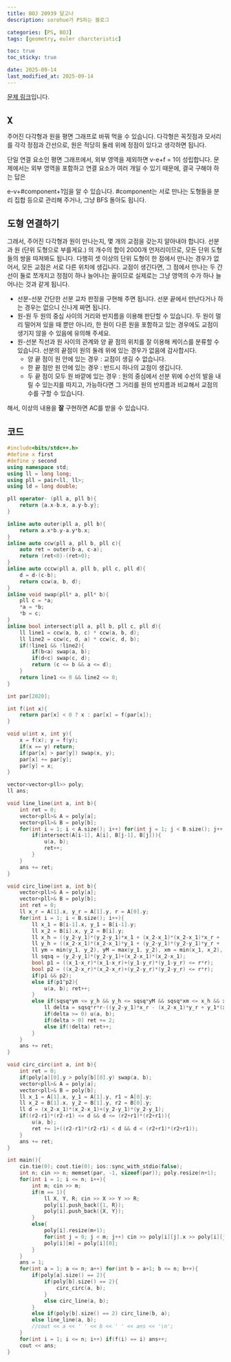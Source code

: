 ```yaml
---
title: BOJ 20939 달고나
description: sorohue가 PS하는 블로그

categories: [PS, BOJ]
tags: [geometry, euler charcteristic]

toc: true
toc_sticky: true

date: 2025-09-14
last_modified_at: 2025-09-14
---
```


[문제 링크](https://boj.kr/20939)입니다.

## χ

주어진 다각형과 원을 평면 그래프로 바꿔 먹을 수 있습니다. 다각형은 꼭짓점과 모서리를 각각 정점과 간선으로, 원은 적당히 둘레 위에 정점이 있다고 생각하면 됩니다.

단일 연결 요소인 평면 그래프에서, 외부 영역을 제외하면 v-e+f = 1이 성립합니다. 문제에서는 외부 영역을 포함하고 연결 요소가 여러 개일 수 있기 때문에, 결국 구해야 하는 답은

e-v+#component+1임을 알 수 있습니다. #component는 서로 만나는 도형들을 분리 집합 등으로 관리해 주거나, 그냥 BFS 돌아도 됩니다.

## 도형 연결하기

그래서, 주어진 다각형과 원이 만나는지, 몇 개의 교점을 갖는지 알아내야 합니다. 선분과 원 (단위 도형으로 부를게요.) 의 개수의 합이 2000개 언저리이므로, 모든 단위 도형들의 쌍을 따져봐도 됩니다. 다행히 셋 이상의 단위 도형이 한 점에서 만나는 경우가 없어서, 모든 교점은 서로 다른 위치에 생깁니다. 교점이 생긴다면, 그 점에서 만나는 두 간선이 둘로 쪼개지고 정점이 하나 늘어나는 꼴이므로 실제로는 그냥 영역의 수가 하나 늘어나는 것과 같게 됩니다.

- 선분-선분
간단한 선분 교차 판정을 구현해 주면 됩니다. 선분 끝에서 만난다거나 하는 경우는 없으니 신나게 짜면 됩니다.
- 원-원
두 원의 중심 사이의 거리와 반지름을 이용해 판단할 수 있습니다. 두 원이 멀리 떨어져 있을 때 뿐만 아니라, 한 원이 다른 원을 포함하고 있는 경우에도 교점이 생기지 않을 수 있음에 유의해 주세요.
- 원-선분
직선과 원 사이의 관계와 양 끝 점의 위치를 잘 이용해 케이스를 분류할 수 있습니다. 선분의 끝점이 원의 둘레 위에 있는 경우가 없음에 감사합시다.
    - 양 끝 점이 원 안에 있는 경우 : 교점이 생길 수 없습니다.
    - 한 끝 점만 원 안에 있는 경우 : 반드시 하나의 교점이 생깁니다.
    - 두 끝 점이 모두 원 바깥에 있는 경우 : 원의 중심에서 선분 위에 수선의 발을 내릴 수 있는지를 따지고, 가능하다면 그 거리를 원의 반지름과 비교해서 교점의 수를 구할 수 있습니다.
    

해서, 이상의 내용을 **잘** 구현하면 AC를 받을 수 있습니다.

## 코드

```cpp
#include<bits/stdc++.h>
#define x first
#define y second
using namespace std;
using ll = long long;
using pll = pair<ll, ll>;
using ld = long double;

pll operator- (pll a, pll b){
	return {a.x-b.x, a.y-b.y};
}

inline auto outer(pll a, pll b){
	return a.x*b.y-a.y*b.x;
}
inline auto ccw(pll a, pll b, pll c){
	auto ret = outer(b-a, c-a);
	return (ret<0)-(ret>0);
}
inline auto cccw(pll a, pll b, pll c, pll d){
	d = d-(c-b);
	return ccw(a, b, d);
}
inline void swap(pll* a, pll* b){
	pll c = *a;
	*a = *b;
	*b = c;
}
inline bool intersect(pll a, pll b, pll c, pll d){
	ll line1 = ccw(a, b, c) * ccw(a, b, d);
	ll line2 = ccw(c, d, a) * ccw(c, d, b);
	if(!line1 && !line2){
		if(b<a) swap(a, b);
		if(d<c) swap(c, d);
		return (c <= b && a <= d);
	}
	return line1 <= 0 && line2 <= 0;
}

int par[2020];

int f(int x){
	return par[x] < 0 ? x : par[x] = f(par[x]);
}

void u(int x, int y){
	x = f(x); y = f(y);
	if(x == y) return;
	if(par[x] > par[y]) swap(x, y);
	par[x] += par[y];
	par[y] = x;
}

vector<vector<pll>> poly;
ll ans;

void line_line(int a, int b){
	int ret = 0;
	vector<pll>& A = poly[a];
	vector<pll>& B = poly[b];
	for(int i = 1; i < A.size(); i++) for(int j = 1; j < B.size(); j++){
		if(intersect(A[i-1], A[i], B[j-1], B[j])){
			u(a, b);
			ret++;
		}
	}
	ans += ret;
}

void circ_line(int a, int b){
	vector<pll>& A = poly[a];
	vector<pll>& B = poly[b];
	int ret = 0;
	ll x_r = A[1].x, y_r = A[1].y, r = A[0].y;
	for(int i = 1; i < B.size(); i++){
		ll x_1 = B[i-1].x, y_1 = B[i-1].y;
		ll x_2 = B[i].x, y_2 = B[i].y;
		ll x_h = ((y_2-y_1)*(y_2-y_1)*x_1 + (x_2-x_1)*(x_2-x_1)*x_r + (x_2-x_1)*(y_1-y_r)*(y_1-y_2));
		ll y_h = ((x_2-x_1)*(x_2-x_1)*y_1 + (y_2-y_1)*(y_2-y_1)*y_r + (y_2-y_1)*(x_1-x_r)*(x_1-x_2));
		ll ym = min(y_1, y_2), yM = max(y_1, y_2), xm = min(x_1, x_2), xM = max(x_1, x_2);
		ll sqsq = (y_2-y_1)*(y_2-y_1)+(x_2-x_1)*(x_2-x_1);
		bool p1 = ((x_1-x_r)*(x_1-x_r)+(y_1-y_r)*(y_1-y_r) <= r*r);
		bool p2 = ((x_2-x_r)*(x_2-x_r)+(y_2-y_r)*(y_2-y_r) <= r*r);
		if(p1 && p2);
		else if(p1^p2){
			u(a, b); ret++;
		}
		else if(sqsq*ym <= y_h && y_h <= sqsq*yM && sqsq*xm <= x_h && x_h <= sqsq*xM){
			ll delta = sqsq*r*r-((y_2-y_1)*x_r - (x_2-x_1)*y_r + y_1*(x_2-x_1) - x_1*(y_2-y_1))*((y_2-y_1)*x_r - (x_2-x_1)*y_r + y_1*(x_2-x_1) - x_1*(y_2-y_1));
			if(delta >= 0) u(a, b);
			if(delta > 0) ret += 2;
			else if(!delta) ret++;
		}
	}
	ans += ret;
}

void circ_circ(int a, int b){
	int ret = 0;
	if(poly[a][0].y > poly[b][0].y) swap(a, b);
	vector<pll>& A = poly[a];
	vector<pll>& B = poly[b];
	ll x_1 = A[1].x, y_1 = A[1].y, r1 = A[0].y;
	ll x_2 = B[1].x, y_2 = B[1].y, r2 = B[0].y;
	ll d = (x_2-x_1)*(x_2-x_1)+(y_2-y_1)*(y_2-y_1);
	if((r2-r1)*(r2-r1) <= d && d <= (r2+r1)*(r2+r1)){
		u(a, b);
		ret += 1+((r2-r1)*(r2-r1) < d && d < (r2+r1)*(r2+r1));
	}
	ans += ret;
}

int main(){
	cin.tie(0); cout.tie(0); ios::sync_with_stdio(false);
	int n; cin >> n; memset(par, -1, sizeof(par)); poly.resize(n+1);
	for(int i = 1; i <= n; i++){
		int m; cin >> m;
		if(m == 1){
			ll X, Y, R; cin >> X >> Y >> R;
			poly[i].push_back({1, R});
			poly[i].push_back({X, Y});
		}
		else{
			poly[i].resize(m+1);
			for(int j = 0; j < m; j++) cin >> poly[i][j].x >> poly[i][j].y;
			poly[i][m] = poly[i][0]; 
		}
	}
	ans = 1;
	for(int a = 1; a <= n; a++) for(int b = a+1; b <= n; b++){
		if(poly[a].size() == 2){
			if(poly[b].size() == 2){
				circ_circ(a, b);
			}
			else circ_line(a, b);
		}
		else if(poly[b].size() == 2) circ_line(b, a);
		else line_line(a, b);
		//cout << a << ' ' << b << ' ' << ans << '\n';
	}
	for(int i = 1; i <= n; i++) if(f(i) == i) ans++;
	cout << ans;
}
```